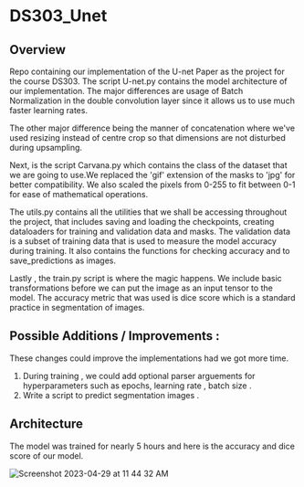 # DS303_Unet
## Overview
Repo containing our implementation of the U-net Paper as the project for the course DS303.
The script U-net.py contains the model architecture of our implementation. The major differences are usage of Batch Normalization in the double convolution layer since it allows us to use much faster learning rates.

The other major difference being the manner of concatenation where we've used resizing instead of centre crop so that dimensions are not disturbed during upsampling.

Next, is the script Carvana.py which contains the class of the dataset that we are going to use.We replaced the 'gif' extension of the masks to 'jpg' for better compatibility. We also scaled the pixels from 0-255 to fit between 0-1 for ease of mathematical operations.

The utils.py contains all the utilities that we shall be accessing throughout the project, that includes saving and loading the checkpoints,
creating dataloaders for training and validation data and masks. The validation data is a subset of training data that is used to measure the model accuracy during training. It also contains the functions for checking accuracy and to save_predictions as images. 

Lastly , the train.py script is where the magic happens. We include basic transformations before we can put the image as an input tensor to the model. The accuracy metric that was used is dice score which is a standard practice in segmentation of images.

## Possible Additions / Improvements : 
These changes could improve the implementations had we got more time.
1. During training , we could add optional parser arguements for hyperparameters such as epochs, learning rate , batch size . 
2. Write a script to predict segmentation images . 

## Architecture



The model was trained for nearly 5 hours and here is the accuracy and dice score of our model.

![Screenshot 2023-04-29 at 11 44 32 AM](https://user-images.githubusercontent.com/63915396/235287339-b5d0c6ff-2a0a-4ea0-bc0f-c420856dd8e5.png)
